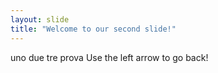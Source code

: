 ```yaml
---
layout: slide
title: "Welcome to our second slide!"
---
```

uno due tre prova
Use the left arrow to go back!
